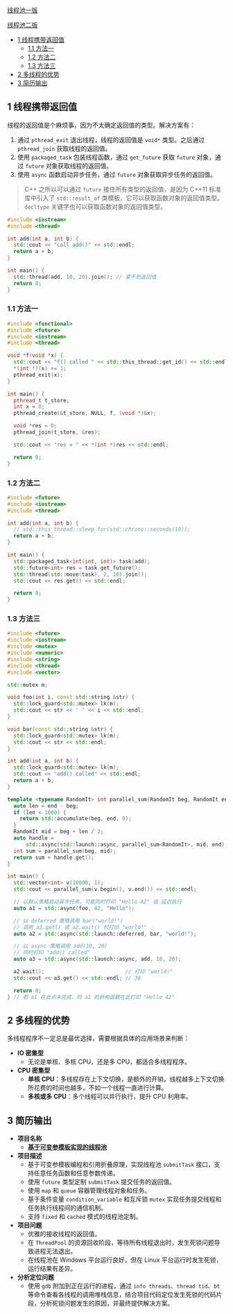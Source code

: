 [线程池一版](https://github.com/Corner430/study-notes/blob/main/cpp/线程池/线程池一版)

[线程池二版](https://github.com/Corner430/study-notes/blob/main/cpp/线程池/线程池二版)

- [1 线程携带返回值](#1-线程携带返回值)
  - [1.1 方法一](#11-方法一)
  - [1.2 方法二](#12-方法二)
  - [1.3 方法三](#13-方法三)
- [2 多线程的优势](#2-多线程的优势)
- [3 简历输出](#3-简历输出)

## 1 线程携带返回值

线程的返回值是个麻烦事，因为不太确定返回值的类型。解决方案有：

1. 通过 `pthread_exit` 退出线程，线程的返回值是 `void*` 类型。之后通过 `pthread_join` 获取线程的返回值。
2. 使用 `packaged_task` 包装线程函数，通过 `get_future` 获取 `future` 对象，通过 `future` 对象获取线程的返回值。
3. 使用 `async` 函数启动异步任务，通过 `future` 对象获取异步任务的返回值。

> C++ 之所以可以通过 `future` 接住所有类型的返回值，是因为 C++11 标准库中引入了 `std::result_of` 类模板，它可以获取函数对象的返回值类型。`decltype` 关键字也可以获取函数对象的返回值类型。

```cpp
#include <iostream>
#include <thread>

int add(int a, int b) {
  std::cout << "call add()" << std::endl;
  return a + b;
}

int main() {
  std::thread(add, 10, 20).join(); // 拿不到返回值
  return 0;
}
```

### 1.1 方法一

```cpp
#include <functional>
#include <future>
#include <iostream>
#include <thread>

void *f(void *x) {
  std::cout << "f() called " << std::this_thread::get_id() << std::endl;
  *(int *)(x) += 1;
  pthread_exit(x);
}

int main() {
  pthread_t t_store;
  int x = 0;
  pthread_create(&t_store, NULL, f, (void *)&x);

  void *res = 0;
  pthread_join(t_store, &res);

  std::cout << "res = " << *(int *)res << std::endl;

  return 0;
}
```

### 1.2 方法二

```cpp
#include <future>
#include <iostream>
#include <thread>

int add(int a, int b) {
  // std::this_thread::sleep_for(std::chrono::seconds(10));
  return a + b;
}

int main() {
  std::packaged_task<int(int, int)> task(add);
  std::future<int> res = task.get_future();
  std::thread(std::move(task), 2, 10).join();
  std::cout << res.get() << std::endl;

  return 0;
}
```

### 1.3 方法三

```cpp
#include <future>
#include <iostream>
#include <mutex>
#include <numeric>
#include <string>
#include <thread>
#include <vector>

std::mutex m;

void foo(int i, const std::string &str) {
  std::lock_guard<std::mutex> lk(m);
  std::cout << str << ' ' << i << std::endl;
}

void bar(const std::string &str) {
  std::lock_guard<std::mutex> lk(m);
  std::cout << str << std::endl;
}

int add(int a, int b) {
  std::lock_guard<std::mutex> lk(m);
  std::cout << "add() called" << std::endl;
  return a + b;
}

template <typename RandomIt> int parallel_sum(RandomIt beg, RandomIt end) {
  auto len = end - beg;
  if (len < 1000) {
    return std::accumulate(beg, end, 0);
  }
  RandomIt mid = beg + len / 2;
  auto handle =
      std::async(std::launch::async, parallel_sum<RandomIt>, mid, end);
  int sum = parallel_sum(beg, mid);
  return sum + handle.get();
}

int main() {
  std::vector<int> v(10000, 1);
  std::cout << parallel_sum(v.begin(), v.end()) << std::endl;

  // 以默认策略启动异步任务，可能同时打印 "Hello 42" 或 延迟执行
  auto a1 = std::async(foo, 42, "Hello");

  // 以 deferred 策略调用 bar("world!")
  // 调用 a2.get() 或 a2.wait() 时打印 "world!"
  auto a2 = std::async(std::launch::deferred, bar, "world!");

  // 以 async 策略调用 add(10, 20)
  // 同时打印 "add() called"
  auto a3 = std::async(std::launch::async, add, 10, 20);

  a2.wait();                          // 打印 "world!"
  std::cout << a3.get() << std::endl; // 30

  return 0;
} // 若 a1 在此点未完成，则 a1 的析构函数在此打印 "Hello 42"
```

## 2 多线程的优势

多线程程序不一定总是最优选择，需要根据具体的应用场景来判断：

- **IO 密集型**
  - 无论是单核、多核 CPU，还是多 CPU，都适合多线程程序。
- **CPU 密集型**
  - **单核 CPU**：多线程存在上下文切换，是额外的开销，线程越多上下文切换所花费的时间也越多，不如一个线程一直进行计算。
  - **多核或多 CPU**：多个线程可以并行执行，提升 CPU 利用率。

## 3 简历输出

- **项目名称**
  - **[基于可变参模板实现的线程池](https://github.com/Corner430/study-notes/blob/main/cpp/线程池/线程池二版)**
- **项目描述**
  - 基于可变参模板编程和引用折叠原理，实现线程池 `submitTask` 接口，支持任意任务函数和任意参数传递。
  - 使用 `future` 类型定制 `submitTask` 提交任务的返回值。
  - 使用 `map` 和 `queue` 容器管理线程对象和任务。
  - 基于条件变量 `condition_variable` 和互斥锁 `mutex` 实现任务提交线程和任务执行线程间的通信机制。
  - 支持 `fixed` 和 `cached` 模式的线程池定制。
- **项目问题**
  - 优雅的接收线程的返回值。
  - 在 `ThreadPool` 的资源回收阶段，等待所有线程退出时，发生死锁问题导致进程无法退出。
  - 在线程池在 Windows 平台运行良好，但在 Linux 平台运行时发生死锁，运行结果有差异。
- **分析定位问题**
  - 使用 `gdb` 附加到正在运行的进程，通过 `info threads`、`thread tid`、`bt` 等命令查看各线程的调用堆栈信息，结合项目代码定位发生死锁的代码片段，分析死锁问题发生的原因，并最终提供解决方案。
